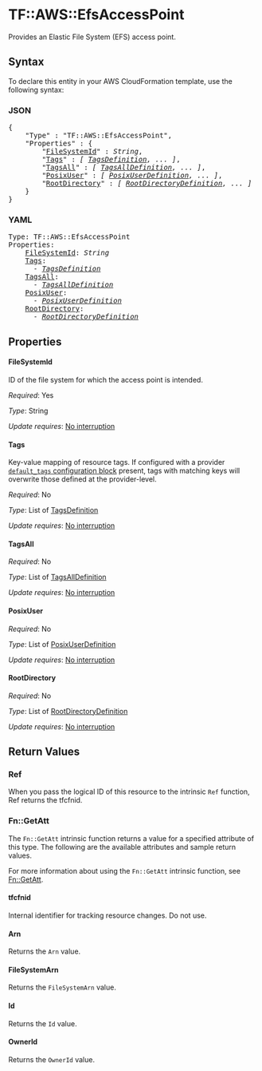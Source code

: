 # TF::AWS::EfsAccessPoint

Provides an Elastic File System (EFS) access point.

## Syntax

To declare this entity in your AWS CloudFormation template, use the following syntax:

### JSON

<pre>
{
    "Type" : "TF::AWS::EfsAccessPoint",
    "Properties" : {
        "<a href="#filesystemid" title="FileSystemId">FileSystemId</a>" : <i>String</i>,
        "<a href="#tags" title="Tags">Tags</a>" : <i>[ <a href="tagsdefinition.md">TagsDefinition</a>, ... ]</i>,
        "<a href="#tagsall" title="TagsAll">TagsAll</a>" : <i>[ <a href="tagsalldefinition.md">TagsAllDefinition</a>, ... ]</i>,
        "<a href="#posixuser" title="PosixUser">PosixUser</a>" : <i>[ <a href="posixuserdefinition.md">PosixUserDefinition</a>, ... ]</i>,
        "<a href="#rootdirectory" title="RootDirectory">RootDirectory</a>" : <i>[ <a href="rootdirectorydefinition.md">RootDirectoryDefinition</a>, ... ]</i>
    }
}
</pre>

### YAML

<pre>
Type: TF::AWS::EfsAccessPoint
Properties:
    <a href="#filesystemid" title="FileSystemId">FileSystemId</a>: <i>String</i>
    <a href="#tags" title="Tags">Tags</a>: <i>
      - <a href="tagsdefinition.md">TagsDefinition</a></i>
    <a href="#tagsall" title="TagsAll">TagsAll</a>: <i>
      - <a href="tagsalldefinition.md">TagsAllDefinition</a></i>
    <a href="#posixuser" title="PosixUser">PosixUser</a>: <i>
      - <a href="posixuserdefinition.md">PosixUserDefinition</a></i>
    <a href="#rootdirectory" title="RootDirectory">RootDirectory</a>: <i>
      - <a href="rootdirectorydefinition.md">RootDirectoryDefinition</a></i>
</pre>

## Properties

#### FileSystemId

ID of the file system for which the access point is intended.

_Required_: Yes

_Type_: String

_Update requires_: [No interruption](https://docs.aws.amazon.com/AWSCloudFormation/latest/UserGuide/using-cfn-updating-stacks-update-behaviors.html#update-no-interrupt)

#### Tags

Key-value mapping of resource tags. If configured with a provider [`default_tags` configuration block](https://www.terraform.io/docs/providers/aws/index.html#default_tags-configuration-block) present, tags with matching keys will overwrite those defined at the provider-level.

_Required_: No

_Type_: List of <a href="tagsdefinition.md">TagsDefinition</a>

_Update requires_: [No interruption](https://docs.aws.amazon.com/AWSCloudFormation/latest/UserGuide/using-cfn-updating-stacks-update-behaviors.html#update-no-interrupt)

#### TagsAll

_Required_: No

_Type_: List of <a href="tagsalldefinition.md">TagsAllDefinition</a>

_Update requires_: [No interruption](https://docs.aws.amazon.com/AWSCloudFormation/latest/UserGuide/using-cfn-updating-stacks-update-behaviors.html#update-no-interrupt)

#### PosixUser

_Required_: No

_Type_: List of <a href="posixuserdefinition.md">PosixUserDefinition</a>

_Update requires_: [No interruption](https://docs.aws.amazon.com/AWSCloudFormation/latest/UserGuide/using-cfn-updating-stacks-update-behaviors.html#update-no-interrupt)

#### RootDirectory

_Required_: No

_Type_: List of <a href="rootdirectorydefinition.md">RootDirectoryDefinition</a>

_Update requires_: [No interruption](https://docs.aws.amazon.com/AWSCloudFormation/latest/UserGuide/using-cfn-updating-stacks-update-behaviors.html#update-no-interrupt)

## Return Values

### Ref

When you pass the logical ID of this resource to the intrinsic `Ref` function, Ref returns the tfcfnid.

### Fn::GetAtt

The `Fn::GetAtt` intrinsic function returns a value for a specified attribute of this type. The following are the available attributes and sample return values.

For more information about using the `Fn::GetAtt` intrinsic function, see [Fn::GetAtt](https://docs.aws.amazon.com/AWSCloudFormation/latest/UserGuide/intrinsic-function-reference-getatt.html).

#### tfcfnid

Internal identifier for tracking resource changes. Do not use.

#### Arn

Returns the <code>Arn</code> value.

#### FileSystemArn

Returns the <code>FileSystemArn</code> value.

#### Id

Returns the <code>Id</code> value.

#### OwnerId

Returns the <code>OwnerId</code> value.

